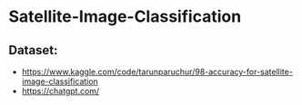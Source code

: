 # Satellite-Image-Classification

## Dataset:
- https://www.kaggle.com/code/tarunparuchur/98-accuracy-for-satellite-image-classification
- https://chatgpt.com/
